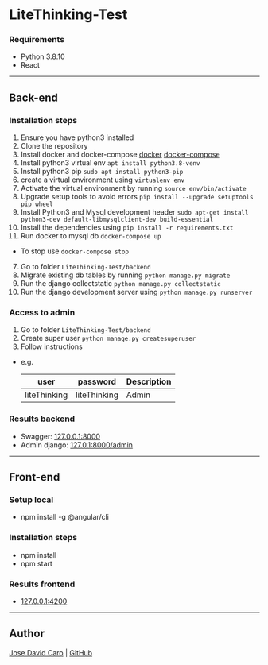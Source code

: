 # LiteThinking-Test


### Requirements

- Python 3.8.10
- React

--- 

## Back-end

### Installation steps

1. Ensure you have python3 installed
2. Clone the repository
2. Install docker and docker-compose
    [docker](https://www.digitalocean.com/community/tutorials/how-to-install-and-use-docker-on-ubuntu-20-04)
    [docker-compose](https://docs.docker.com/compose/install/)
3. Install python3 virtual env `apt install python3.8-venv`
3. Install python3 pip `sudo apt install python3-pip`
3. create a virtual environment using `virtualenv env`
4. Activate the virtual environment by running `source env/bin/activate`
4. Upgrade setup tools to avoid errors `pip install --upgrade setuptools pip wheel`
4. Install Python3 and Mysql development header `sudo apt-get install python3-dev default-libmysqlclient-dev build-essential`
5. Install the dependencies using `pip install -r requirements.txt`
6. Run docker to mysql db `docker-compose up`
* To stop use `docker-compose stop`
7. Go to folder `LiteThinking-Test/backend`
8. Migrate existing db tables by running `python manage.py migrate`
9. Run the django collectstatic `python manage.py collectstatic`
10. Run the django development server using `python manage.py runserver`

### Access to admin

1. Go to folder `LiteThinking-Test/backend`
2. Create super user `python manage.py createsuperuser`
3. Follow instructions
- e.g.

    | user | password | Description |
    | ----- | ----- | ------ |
    | liteThinking | liteThinking | Admin |

### Results backend

- Swagger: [127.0.0.1:8000](127.0.0.1:8000)
- Admin django: [127.0.1:8000/admin](127.0.1:8000/admin)

--- 

## Front-end

### Setup local

- npm install -g @angular/cli
### Installation steps
- npm install
- npm start

### Results frontend
- [127.0.0.1:4200](127.0.0.1:4200)

---

## Author 

[Jose David Caro](https://www.linkedin.com/in/josecarocantor/) |  [GitHub](https://github.com/josecaro02)
